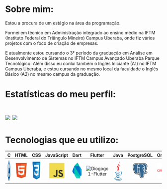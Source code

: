 <h1>Sobre mim:</h1>

Estou a procura de um estágio na área da programação.

Formei em técnico em Administração integrado ao ensino médio na IFTM (Instituto Federal do Triângulo Mineiro) Campus Uberaba, onde fiz vários projetos com o foco de criação de empresas.

E atualmente estou cursando o 3° período da graduação em Análise em Desenvolvimento de Sistemas no IFTM Campus Avançado Uberaba Parque Tecnológico. Além disso eu conluí também o Inglês Iniciante (A1) no IFTM Campus Uberaba, e estou cursando no mesmo local da faculdade o Inglês Básico (A2) no mesmo campus da graduação.

<h1>Estatísticas do meu perfil:<h1>

<div>
  <img height="180em" src="https://github-readme-stats.vercel.app/api?username=Diogogc1&show_icons=true&theme=algolia&include_all_commits=true&count_private=true"/>
  <img height="180em" src="https://github-readme-stats.vercel.app/api/top-langs/?username=Diogogc1&layout=compact&langs_count=7&theme=algolia"/>
</div>
  
<h1>Tecnologias que eu utilizo:</h1>

| C | HTML | CSS | JavaScript | Dart | Flutter | Java | PostgreSQL | Oracle | SQL | JQuerry |
|:-:|:-:|:-:|:-:|:-:|:-:|:-:|:-:|:-:|:-:|:-:|
| <img alt="Diogogc1-C" src="https://raw.githubusercontent.com/devicons/devicon/master/icons/c/c-original.svg" width="70" height="70"> | <img alt="Diogogc1-HTML" src="https://raw.githubusercontent.com/devicons/devicon/master/icons/html5/html5-original.svg" width="50" height="50"> | <img alt="Diogogc1-CSS" src="https://raw.githubusercontent.com/devicons/devicon/master/icons/css3/css3-original.svg" width="58" height="58"> | <img alt="Diogogc1-JS" src="https://raw.githubusercontent.com/devicons/devicon/master/icons/javascript/javascript-original.svg" width="50" height="50"> | <img alt="Diogogc1-Dart" src="https://raw.githubusercontent.com/devicons/devicon/master/icons/dart/dart-original.svg" width="50" height="50"> | <img alt="Diogogc1-Flutter" src="https://cdn.jsdelivr.net/gh/devicons/devicon/icons/flutter/flutter-original.svg" width="50" height="50"> | <img alt="Diogogc1-Java" src="https://raw.githubusercontent.com/devicons/devicon/master/icons/java/java-original.svg" width="65" height="65"> | <img alt="Diogogc1-PostgreSQL" src="https://raw.githubusercontent.com/devicons/devicon/master/icons/postgresql/postgresql-original.svg" width="50" height="50"> | <img alt="Diogogc1-Oracle" src="https://raw.githubusercontent.com/devicons/devicon/master/icons/oracle/oracle-original.svg" width="50" height="50"> | <img alt="Diogogc1-SQL" src="https://symbols.getvecta.com/stencil_28/61_sql-database-generic.90b41636a8.svg" width="50" height="50"> | <img alt="Diogogc1-JQuerry" src="https://raw.githubusercontent.com/devicons/devicon/master/icons/jquery/jquery-original.svg" width="50" height="50"> |

